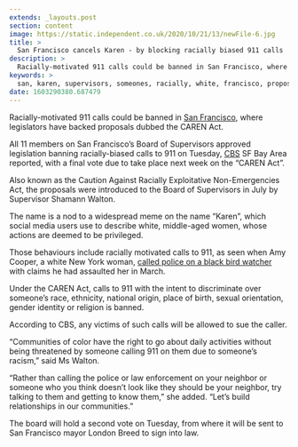 ```yaml
--- 
extends: _layouts.post 
section: content 
image: https://static.independent.co.uk/2020/10/21/13/newFile-6.jpg 
title: > 
  San Francisco cancels Karen - by blocking racially biased 911 calls 
description: > 
  Racially-motivated 911 calls could be banned in San Francisco, where legislators have backed proposals dubbed the CAREN Act.All 11 members on San Francisco’s Board of Supervisors approved legislation banning racially-biased calls to 911 on Tuesday, CBS SF Bay Area reported, with a final vote due to take place next week on the “CAREN Act”.Also known as the Caution Against Racially Exploitative Non-Emergencies Act, the proposals were introduced to the Board of Supervisors in July by Supervisor Shamann Walton.Those behaviours include racially motivated calls to 911, as seen when Amy Cooper, a white New York woman, called police on a black bird watcher with claims he had assaulted her in March.Under the CAREN Act, calls to 911 with the intent to discriminate over someone’s race, ethnicity, national origin, place of birth, sexual orientation, gender identity or religion is banned. 
keywords: > 
  san, karen, supervisors, someones, racially, white, francisco, proposals, 911, blocking, calls, caren, place, biased, cancels 
date: 1603290380.687479 
--- 
```

<div><p class="sc-pHJJA iocNwz above-article-prompt-donations"></p><p>Racially-motivated 911 calls could be banned in <a href="/topic/san-francisco">San Francisco</a>, where legislators have backed proposals dubbed the CAREN Act. &#160;</p><p>All 11 members on San Francisco&#8217;s Board of Supervisors approved legislation banning racially-biased calls to 911 on Tuesday, <a rel="nofollow" href="https://sanfrancisco.cbslocal.com/2020/10/20/caren-act-san-francisco-supervisors-approve-ban-racist-911-calls/">CBS</a> SF Bay Area reported, with a final vote due to take place next week on the &#8220;CAREN Act&#8221;.</p><p></p><p>Also known as the Caution Against Racially Exploitative Non-Emergencies Act, the proposals were introduced to the Board of Supervisors in July by Supervisor Shamann Walton.</p><p id="article-im-prompt"></p><p>The name is a nod to a widespread meme on the name &#8220;Karen&#8221;, which social media users use to describe white, middle-aged women, whose actions are deemed to be privileged.</p><p></p><p></p><p>Those behaviours include racially motivated calls to 911, as seen when Amy Cooper, a white New York woman, <a href="/news/world/americas/amy-cooper-christian-cooper-central-park-birdwatcher-false-report-charged-b1039549.html">called police on a black bird watcher</a> with claims he had assaulted her in March. &#160;</p><p>Under the CAREN Act, calls to 911 with the intent to discriminate over someone&#8217;s race, ethnicity, national origin, place of birth, sexual orientation, gender identity or religion is banned. </p><p id="taboola-carousel-thumbnails"></p><p>According to CBS, any victims of such calls will be allowed to sue the caller.</p><p>&#8220;Communities of color have the right to go about daily activities without being threatened by someone calling 911 on them due to someone&#8217;s racism,&#8221; said Ms Walton. </p><p>&#8220;Rather than calling the police or law enforcement on your neighbor or someone who you think doesn&#8217;t look like they should be your neighbor, try talking to them and getting to know them,&#8221; she added. &#8220;Let&#8217;s build relationships in our communities.&#8221;</p><p>The board will hold a second vote on Tuesday, from where it will be sent to San Francisco mayor London Breed to sign into law. </p><p class="sc-ptCms fzKffT"></p></div>